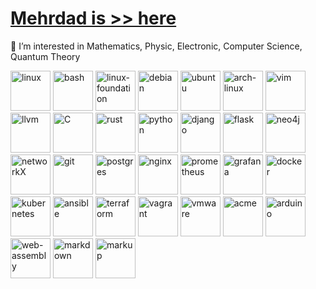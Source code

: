# [Mehrdad is >> here](https://mq.github.io/)

👀 I’m interested in Mathematics, Physic, Electronic, Computer Science, Quantum Theory

<img src="https://cdn.jsdelivr.net/gh/devicons/devicon/icons/linux/linux-original.svg" title="linux" width="64" height="64" />    <img src="https://cdn.jsdelivr.net/gh/devicons/devicon/icons/bash/bash-original.svg" title="bash" width="64" height="64" />    <img src="https://cdn.jsdelivr.net/npm/simple-icons@3.13.0/icons/linuxfoundation.svg" title="linux-foundation" width="64" height="64" />    <img src="https://cdn.jsdelivr.net/gh/devicons/devicon/icons/debian/debian-original-wordmark.svg" title="debian" width="64" height="64" />    <img src="https://cdn.jsdelivr.net/gh/devicons/devicon/icons/ubuntu/ubuntu-plain-wordmark.svg" title="ubuntu" width="64" height="64" />    <img src="https://cdn.jsdelivr.net/npm/simple-icons@3.13.0/icons/archlinux.svg" title="arch-linux" width="64" height="64" />    <img src="https://cdn.jsdelivr.net/gh/devicons/devicon/icons/vim/vim-original.svg"  title="vim" width="64" height="64"/>    <img src="https://cdn.jsdelivr.net/npm/simple-icons@3.13.0/icons/llvm.svg" title="llvm" width="64" height="64"/>    <img src="https://cdn.jsdelivr.net/gh/devicons/devicon/icons/c/c-original.svg"  title="C" width="64" height="64"/>    <img src="https://cdn.jsdelivr.net/gh/devicons/devicon/icons/rust/rust-original.svg" title="rust" width="64" height="64"/>    <img src="https://cdn.jsdelivr.net/gh/devicons/devicon/icons/python/python-original-wordmark.svg" title="python" width="64" height="64"/>    <img src="https://cdn.jsdelivr.net/gh/devicons/devicon/icons/django/django-plain.svg" title="django" width="64" height="64"/>    <img src="https://cdn.jsdelivr.net/gh/devicons/devicon/icons/flask/flask-original.svg"   title="flask" width="64" height="64"/>    <img src="https://cdn.jsdelivr.net/gh/devicons/devicon/icons/neo4j/neo4j-original.svg"   title="neo4j" width="64" height="64"/>    <img src="https://cdn.jsdelivr.net/gh/devicons/devicon/icons/networkx/networkx-original.svg" title="networkX" width="64" height="64"/>    <img src="https://cdn.jsdelivr.net/gh/devicons/devicon/icons/git/git-original-wordmark.svg" title="git" width="64" height="64"/>    <img src="https://cdn.jsdelivr.net/gh/devicons/devicon/icons/postgresql/postgresql-original-wordmark.svg" title="postgres"  width="64" height="64"/>    <img src="https://cdn.jsdelivr.net/gh/devicons/devicon/icons/nginx/nginx-original.svg"   title="nginx" width="64" height="64"/>    <img src="https://cdn.jsdelivr.net/gh/devicons/devicon/icons/prometheus/prometheus-original.svg" title="prometheus"  width="64" height="64"/>    <img src="https://cdn.jsdelivr.net/gh/devicons/devicon/icons/grafana/grafana-original.svg" title="grafana"  width="64" height="64"/>    <img src="https://cdn.jsdelivr.net/gh/devicons/devicon/icons/docker/docker-original.svg"  title="docker"  width="64" height="64"/>    <img src="https://cdn.jsdelivr.net/npm/simple-icons@3.13.0/icons/kubernetes.svg"   title="kubernetes" width="64" height="64"/>    <img src="https://cdn.jsdelivr.net/npm/simple-icons@3.13.0/icons/ansible.svg"   title="ansible" width="64" height="64"/>    <img src="https://cdn.jsdelivr.net/npm/simple-icons@3.13.0/icons/terraform.svg"   title="terraform" width="64" height="64"/>    <img src="https://cdn.jsdelivr.net/npm/simple-icons@3.13.0/icons/vagrant.svg" title="vagrant" width="64" height="64"/>    <img src="https://cdn.jsdelivr.net/npm/simple-icons@3.13.0/icons/vmware.svg" title="vmware" width="64" height="64"/>    <img src="https://cdn.jsdelivr.net/npm/simple-icons@3.13.0/icons/acm.svg" title="acme" width="64" height="64"/>    <img src="https://cdn.jsdelivr.net/npm/simple-icons@3.13.0/icons/arduino.svg" title="arduino" width="64" height="64"/>    <img src="https://cdn.jsdelivr.net/npm/simple-icons@3.13.0/icons/webassembly.svg" title="web-assembly" width="64" height="64"/>    <img src="https://cdn.jsdelivr.net/npm/simple-icons@3.13.0/icons/markdown.svg" title="markdown" width="64" height="64"/>    <img src="https://cdn.jsdelivr.net/npm/simple-icons@3.13.0/icons/html5.svg" title="markup" width="64" height="64"/>
